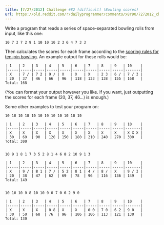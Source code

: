 ```yaml
---
title: [7/27/2012] Challenge #82 [difficult] (Bowling scores)
url: https://old.reddit.com/r/dailyprogrammer/comments/x8r90/7272012_challenge_82_difficult_bowling_scores/
---
```


Write a program that reads a series of space-separated bowling rolls from input, like this one:

    10 7 3 7 2 9 1 10 10 10 2 3 6 4 7 3 3

Then calculates the scores for each frame according to the [scoring rules for ten-pin bowling](http://en.wikipedia.org/wiki/Ten-pin_bowling#Scoring). An example output for these rolls would be:

    | 1   | 2   | 3   | 4   | 5   | 6   | 7   | 8   | 9   | 10    |
    |-----|-----|-----|-----|-----|-----|-----|-----|-----|-------|
    | X   | 7 / | 7 2 | 9 / | X   | X   | X   | 2 3 | 6 / | 7 / 3 |
    | 20  | 37  | 46  | 66  | 96  | 118 | 133 | 138 | 155 | 168   |
    Total: 168

(You can format your output however you like. If you want, just outputting the scores for each frame (20, 37, 46...) is enough.)

Some other examples to test your program on:

    10 10 10 10 10 10 10 10 10 10 10 10

    | 1   | 2   | 3   | 4   | 5   | 6   | 7   | 8   | 9   | 10    |
    |-----|-----|-----|-----|-----|-----|-----|-----|-----|-------|
    | X   | X   | X   | X   | X   | X   | X   | X   | X   | X X X |
    | 30  | 60  | 90  | 120 | 150 | 180 | 210 | 240 | 270 | 300   |
    Total: 300


    10 9 1 8 1 7 3 5 2 8 1 4 6 8 2 10 9 1 3

    | 1   | 2   | 3   | 4   | 5   | 6   | 7   | 8   | 9   | 10    |
    |-----|-----|-----|-----|-----|-----|-----|-----|-----|-------|
    | X   | 9 / | 8 1 | 7 / | 5 2 | 8 1 | 4 / | 8 / | X   | 9 / 3 |
    | 20  | 38  | 47  | 62  | 69  | 78  | 96  | 116 | 136 | 149   |
    Total: 149


    10 10 10 0 8 10 10 0 0 7 0 6 2 9 0

    | 1   | 2   | 3   | 4   | 5   | 6   | 7   | 8   | 9   | 10    |
    |-----|-----|-----|-----|-----|-----|-----|-----|-----|-------|
    | X   | X   | X   | 0 8 | X   | X   | 0 0 | 7 0 | 6 2 | 9 0   |
    | 30  | 50  | 68  | 76  | 96  | 106 | 106 | 113 | 121 | 130   |
    Total: 130
